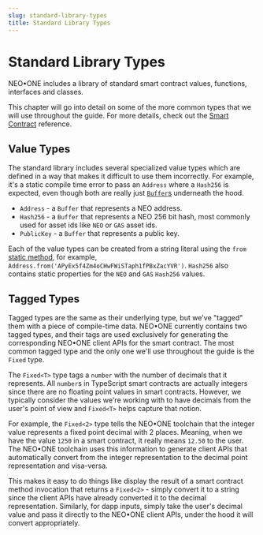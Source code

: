```yaml
---
slug: standard-library-types
title: Standard Library Types
---
```

# Standard Library Types

NEO•ONE includes a library of standard smart contract values, functions, interfaces and classes.

This chapter will go into detail on some of the more common types that we will use throughout the guide. For more details, check out the [Smart Contract](/docs/smart-contract) reference.

## Value Types

The standard library includes several specialized value types which are defined in a way that makes it difficult to use them incorrectly. For example, it's a static compile time error to pass an `Address` where a `Hash256` is expected, even though both are really just [`Buffer`s](https://nodejs.org/api/buffer.html) underneath the hood.

  - `Address` - a `Buffer` that represents a NEO address.
  - `Hash256` - a `Buffer` that represents a NEO 256 bit hash, most commonly used for asset ids like `NEO` or `GAS` asset ids.
  - `PublicKey` - a `Buffer` that represents a public key.

Each of the value types can be created from a string literal using the `from` [static method](https://www.typescriptlang.org/docs/handbook/classes.html#static-properties), for example, `Address.from('APyEx5f4Zm4oCHwFWiSTaph1fPBxZacYVR')`. `Hash256` also contains static properties for the `NEO` and `GAS` `Hash256` values.

## Tagged Types

Tagged types are the same as their underlying type, but we've "tagged" them with a piece of compile-time data. NEO•ONE currently contains two tagged types, and their tags are used exclusively for generating the corresponding NEO•ONE client APIs for the smart contract. The most common tagged type and the only one we'll use throughout the guide is the `Fixed` type.

The `Fixed<T>` type tags a `number` with the number of decimals that it represents. All `number`s in TypeScript smart contracts are actually integers since there are no floating point values in smart contracts. However, we typically consider the values we're working with to have decimals from the user's point of view and `Fixed<T>` helps capture that notion.

For example, the `Fixed<2>` type tells the NEO•ONE toolchain that the integer value represents a fixed point decimal with 2 places. Meaning, when we have the value `1250` in a smart contract, it really means `12.50` to the user. The NEO•ONE toolchain uses this information to generate client APIs that automatically convert from the integer representation to the decimal point representation and visa-versa.

This makes it easy to do things like display the result of a smart contract method invocation that returns a `Fixed<2>` - simply convert it to a string since the client APIs have already converted it to the decimal representation. Similarly, for dapp inputs, simply take the user's decimal value and pass it directly to the NEO•ONE client APIs, under the hood it will convert appropriately.
